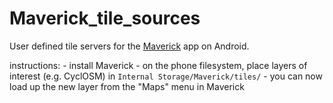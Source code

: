 # Maverick_tile_sources

User defined tile servers for the [Maverick](https://play.google.com/store/apps/details?id=com.codesector.maverick.lite) app on Android.

instructions:
     - install Maverick
     - on the phone filesystem, place layers of interest (e.g. CyclOSM) in `Internal Storage/Maverick/tiles/`
     - you can now load up the new layer from the "Maps" menu in Maverick
     
     
